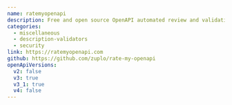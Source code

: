 ```yaml
---
name: ratemyopenapi
description: Free and open source OpenAPI automated review and validation tool.
categories:
  - miscellaneous
  - description-validators
  - security
link: https://ratemyopenapi.com
github: https://github.com/zuplo/rate-my-openapi
openApiVersions:
  v2: false
  v3: true
  v3_1: true
  v4: false
---
```

